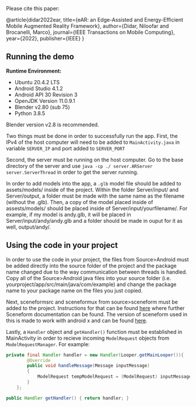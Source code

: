 
Please cite this paper:

@article{didar2022ear,
  title={eAR: an Edge-Assisted and Energy-Efficient Mobile Augmented Reality Framework},
  author={Didar, Niloofar and Brocanelli, Marco},
  journal={IEEE Transactions on Mobile Computing},
  year={2022},
  publisher={IEEE}
}



## Running the demo

**Runtime Environment:**
- Ubuntu 20.4.2 LTS
- Android Studio 4.1.2
- Android API 30 Revision 3
- OpenJDK Version 11.0.9.1
- Blender v2.80 (sub 75)
- Python 3.8.5

Blender version v2.8 is recommended.

Two things must be done in order to successfully run the app. First, the IPv4 of the host computer
will need to be added to ``MainActivity.java`` in variable ``SERVER_IP`` and port added to ``SERVER_PORT``

Second, the server must be running on the host computer. Go to the base directory of the server and use ``java -cp ./ server.ARServer server.ServerThread``
 in order to get the server running.
 
 In order to add models into the app, a `.glb` model file should be added to assets/models/ inside of the project. Within the folder Server/input/ and Server/output, a folder must be made with the same name as the filename (without the .glb). Then, a copy of the model placed inside of assests/models/ should be placed inside of Server/input/yourfilename/. For example, if my model is andy.glb, it will be placed in Server/input/andy/andy.glb and a folder should be made in ouput for it as well, output/andy/.
 
 ## Using the code in your project
 
 In order to use the code in your project, the files from Source>Android must be added directly into the source folder of the project and the package name changed due to the way communication between threads is handled. Copy all of the Source>Android java files into your source folder (i.e. yourproject/app/src/main/java/com/example) and change the package name to your package name on the files you just copied.

Next, sceneformsrc and sceneformux from source>sceneform must be added to the project. Instructions for that can be found [here](https://github.com/google-ar/sceneform-android-sdk/blob/master/README.md) where further Sceneform documentation can be found. The version of sceneform used in this is made to work with android x and can be found [here](https://github.com/anacoimbrag/sceneform-android-sdk).

Lastly, a `Handler` object and `getHandler()` function must be established in MainActivity in order to recieve incoming `ModelRequest` objects from `ModelRequestManager`. For example:
```java    
private final Handler handler = new Handler(Looper.getMainLooper()){
        @Override
        public void handleMessage(Message inputMessage)
        {
            ModelRequest tempModelRequest = (ModelRequest) inputMessage.obj;
        }
    };

public Handler getHandler() { return handler; }
```
